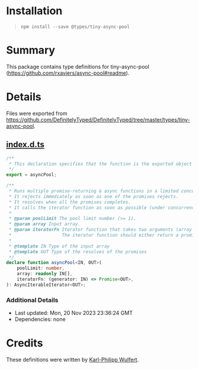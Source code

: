 # Installation
> `npm install --save @types/tiny-async-pool`

# Summary
This package contains type definitions for tiny-async-pool (https://github.com/rxaviers/async-pool#readme).

# Details
Files were exported from https://github.com/DefinitelyTyped/DefinitelyTyped/tree/master/types/tiny-async-pool.
## [index.d.ts](https://github.com/DefinitelyTyped/DefinitelyTyped/tree/master/types/tiny-async-pool/index.d.ts)
````ts
/**
 * This declaration specifies that the function is the exported object from the file
 */
export = asyncPool;

/**
 * Runs multiple promise-returning & async functions in a limited concurrency pool.
 * It rejects immediately as soon as one of the promises rejects.
 * It resolves when all the promises completes.
 * It calls the iterator function as soon as possible (under concurrency limit).
 *
 * @param poolLimit The pool limit number (>= 1).
 * @param array Input array.
 * @param iteratorFn Iterator function that takes two arguments (array item and the array itself).
 *                   The iterator function should either return a promise or be an async function.
 *
 * @template IN Type of the input array
 * @template OUT Type of the resolves of the promises
 */
declare function asyncPool<IN, OUT>(
    poolLimit: number,
    array: readonly IN[],
    iteratorFn: (generator: IN) => Promise<OUT>,
): AsyncIterableIterator<OUT>;

````

### Additional Details
 * Last updated: Mon, 20 Nov 2023 23:36:24 GMT
 * Dependencies: none

# Credits
These definitions were written by [Karl-Philipp Wulfert](https://github.com/krlwlfrt).
